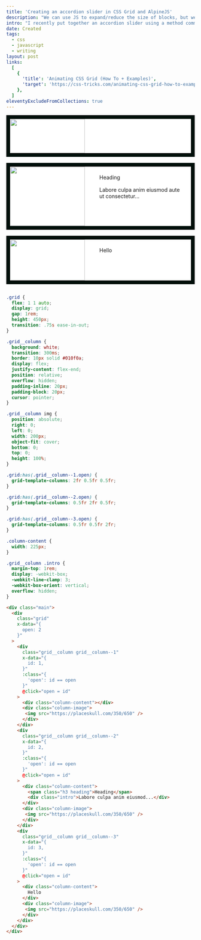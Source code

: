 ```yaml
---
title: 'Creating an accordion slider in CSS Grid and AlpineJS'
description: "We can use JS to expand/reduce the size of blocks, but we can also use the grid to our advantage"
intro: "I recently put together an accordion slider using a method commonly used from AlpineJS. Having recently found that you can animate grid columns, I rethought my approach here."
date: Created
tags:
  - css
  - javascript
  - writing
layout: post
links:
  [
    {
      'title': 'Animating CSS Grid (How To + Examples)',
      'target': 'https://css-tricks.com/animating-css-grid-how-to-examples/',
    },
  ]
eleventyExcludeFromCollections: true
---
```


<style>

.grid {
  flex: 1 1 auto;
  display: grid;
  gap: 1rem;
  height: 450px;
  transition: .75s ease-in-out;
}

.grid__column {
  background: white;
  transition: 300ms;
  border: 10px solid #010f0a;
  display: flex;
  justify-content: flex-end;
  position: relative;
  overflow: hidden;
  padding-inline: 20px;
  padding-block: 20px;
  cursor: pointer;
}

.grid__column img {
  position: absolute;
  right: 0;
  left: 0;
  width: 200px;
  object-fit: cover;
  bottom: 0;
  top: 0;
  height: 100%;
}

.grid:has(.grid__column--1.open) {
  grid-template-columns: 2fr 0.5fr 0.5fr;
}

.grid:has(.grid__column--2.open) {
  grid-template-columns: 0.5fr 2fr 0.5fr;
}

.grid:has(.grid__column--3.open) {
  grid-template-columns: 0.5fr 0.5fr 2fr;
}

.column-content {
  width: 225px;
}

.grid__column .intro {
  margin-top: 1rem;
  display: -webkit-box;
  -webkit-line-clamp: 3;
  -webkit-box-orient: vertical;
  overflow: hidden;
}
</style>

<div class="main">
  <div class="grid" x-data="{
    open: 2
  }">
    <div
      class="grid__column grid__column--1"
      x-data="{
        id: 1,
      }"
      :class="{
        'open': id == open
      }"
      @click="open = id"
    >
      <div class="column-content"></div>
      <div class="column-image">
       <img src="https://placeskull.com/350/650" />
      </div>
    </div>
    <div
      class="grid__column grid__column--2"
      x-data="{
        id: 2,
      }"
      :class="{
        'open': id == open
      }"
      @click="open = id"
    >
      <div class="column-content">
        <span class="h3 heading">Heading</span>
        <div class="intro">Labore culpa anim eiusmod aute ut consectetur...</div>
      </div>
      <div class="column-image">
       <img src="https://placeskull.com/350/650" />
      </div>
    </div>
    <div
      class="grid__column grid__column--3"
      x-data="{
        id: 3,
      }"
      :class="{
        'open': id == open
      }"
      @click="open = id"
    >
      <div class="column-content">
        Hello
      </div>
      <div class="column-image">
       <img src="https://placeskull.com/350/650" />
      </div>
    </div>
  </div>
</div>

```css

.grid {
  flex: 1 1 auto;
  display: grid;
  gap: 1rem;
  height: 450px;
  transition: .75s ease-in-out;
}

.grid__column {
  background: white;
  transition: 300ms;
  border: 10px solid #010f0a;
  display: flex;
  justify-content: flex-end;
  position: relative;
  overflow: hidden;
  padding-inline: 20px;
  padding-block: 20px;
  cursor: pointer;
}

.grid__column img {
  position: absolute;
  right: 0;
  left: 0;
  width: 200px;
  object-fit: cover;
  bottom: 0;
  top: 0;
  height: 100%;
}

.grid:has(.grid__column--1.open) {
  grid-template-columns: 2fr 0.5fr 0.5fr;
}

.grid:has(.grid__column--2.open) {
  grid-template-columns: 0.5fr 2fr 0.5fr;
}

.grid:has(.grid__column--3.open) {
  grid-template-columns: 0.5fr 0.5fr 2fr;
}

.column-content {
  width: 225px;
}

.grid__column .intro {
  margin-top: 1rem;
  display: -webkit-box;
  -webkit-line-clamp: 3;
  -webkit-box-orient: vertical;
  overflow: hidden;
}
```

```html
<div class="main">
  <div
    class="grid"
    x-data="{
      open: 2
    }"
  >
    <div
      class="grid__column grid__column--1"
      x-data="{
        id: 1,
      }"
      :class="{
        'open': id == open
      }"
      @click="open = id"
    >
      <div class="column-content"></div>
      <div class="column-image">
       <img src="https://placeskull.com/350/650" />
      </div>
    </div>
    <div
      class="grid__column grid__column--2"
      x-data="{
        id: 2,
      }"
      :class="{
        'open': id == open
      }"
      @click="open = id"
    >
      <div class="column-content">
        <span class="h3 heading">Heading</span>
        <div class="intro">Labore culpa anim eiusmod...</div>
      </div>
      <div class="column-image">
       <img src="https://placeskull.com/350/650" />
      </div>
    </div>
    <div
      class="grid__column grid__column--3"
      x-data="{
        id: 3,
      }"
      :class="{
        'open': id == open
      }"
      @click="open = id"
    >
      <div class="column-content">
        Hello
      </div>
      <div class="column-image">
       <img src="https://placeskull.com/350/650" />
      </div>
    </div>
  </div>
</div>
```